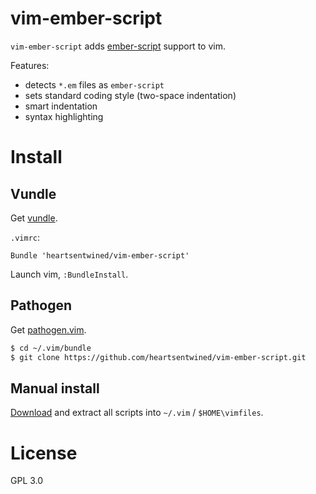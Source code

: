 # vim-ember-script

`vim-ember-script` adds [ember-script](http://emberscript.com/) support to vim.

Features:

* detects `*.em` files as `ember-script`
* sets standard coding style (two-space indentation)
* smart indentation
* syntax highlighting

# Install

## Vundle

Get [vundle](https://github.com/gmarik/vundle).

`.vimrc`:

```vimscript
Bundle 'heartsentwined/vim-ember-script'
```

Launch vim, `:BundleInstall`.

## Pathogen

Get [pathogen.vim](https://github.com/tpope/vim-pathogen).

```sh
$ cd ~/.vim/bundle
$ git clone https://github.com/heartsentwined/vim-ember-script.git
```

## Manual install

[Download](https://github.com/heartsentwined/vim-ember-script/tags) and
extract all scripts into `~/.vim` / `$HOME\vimfiles`.

# License

GPL 3.0

